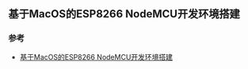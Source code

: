 ## 基于MacOS的ESP8266 NodeMCU开发环境搭建

### 参考
- [基于MacOS的ESP8266 NodeMCU开发环境搭建](https://www.jianshu.com/p/0577e871b77d)
